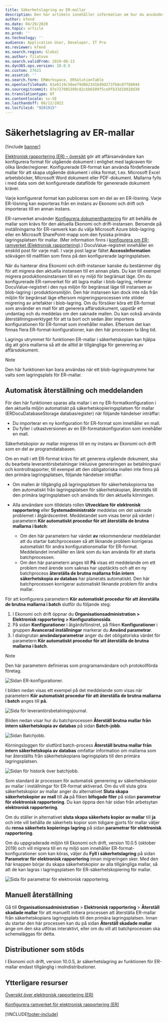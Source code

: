 ```yaml
---
title: Säkerhetslagring av ER-mallar
description: Den här artikeln innehåller information om hur du använder säkerhetslagring för elektroniska rapporter (ER) för återställning av mallar.
author: kfend
ms.date: 04/29/2020
ms.topic: article
ms.prod: ''
ms.technology: ''
audience: Application User, Developer, IT Pro
ms.reviewer: kfend
ms.search.region: Global
ms.author: filatovm
ms.search.validFrom: 2019-08-13
ms.dyn365.ops.version: 10.0.5
ms.custom: 27621
ms.assetid: ''
ms.search.form: ERWorkspace, ERSolutionTable
ms.openlocfilehash: 61e6119c50ee79d8623d1b49d273fb8c07f88944
ms.sourcegitcommit: 87e727005399c82cbb6509f5ce9fb33d18928d30
ms.translationtype: HT
ms.contentlocale: sv-SE
ms.lasthandoff: 08/12/2022
ms.locfileid: "9281915"
---
```

# <a name="backup-storage-of-er-templates"></a>Säkerhetslagring av ER-mallar

[!include [banner](../includes/banner.md)]

[Elektronisk rapportering (ER) – översikt](general-electronic-reporting.md) gör att affärsanvändare kan konfigurera format för utgående dokument i enlighet med lagkraven för olika länder/regioner. Konfigurerade ER-format kan använda fördefinierade mallar för att skapa utgående dokument i olika format, t.ex. Microsoft Excel arbetsböcker, Microsoft Word dokument eller PDF-dokument. Mallarna fylls i med data som det konfigurerade dataflöde för genererade dokument kräver.

Varje konfigurerat format kan publiceras som en del av en ER-lösning. Varje ER-lösning kan exporteras från en instans av Ekonomi och drift och importeras till en annan instans.

ER-ramverket använder [Konfigurera dokumenthantering](../../fin-ops/organization-administration/configure-document-management.md) för att behålla de mallar som krävs för den aktuella Ekonomi och drift-instansen. Beroende på inställningarna för ER-ramverk kan du välja Microsoft Azure blob-lagring eller en Microsoft SharePoint-mapp som den fysiska primära lagringsplatsen för mallar. (Mer information finns i [konfigurera om ER-ramverket (Elektronisk rapportering)](electronic-reporting-er-configure-parameters.md).) DocuValue-registret innehåller en enskild post för varje mall. I varje post lagrar fältet **AccessInformation** sökvägen till mallfilen som finns på den konfigurerade lagringsplatsen.

När du hanterar dina Ekonomi och drift-instanser kanske du bestämmer dig för att migrera den aktuella instansen till en annan plats. Du kan till exempel migrera produktionsinstansen till en ny miljö för begränsat läge. Om du konfigurerade ER-ramverket för att lagra mallar i blob-lagring, refererar DocuValue-registret i den nya miljön för begränsat läge till instansen av blob-lagring i produktionsmiljön. Den här instansen kan dock inte nås från miljön för begränsat läge eftersom migreringsprocessen inte stöder migrering av artefakter i blob-lagring. Om du försöker köra ett ER-format som använder en mall för att generera affärsdokument, uppstår ett undantag och du meddelas om den saknade mallen. Du kan också använda återställningsverktyget för att ta bort och sedan åter importera konfigurationen för ER-format som innehåller mallen. Eftersom det kan finnas flera ER-format-konfigurationer, kan den här processen ta lång tid.

Lagrings utrymmet för funktionen ER-mallar i säkerhetskopian kan hjälpa dig att göra mallarna så att de alltid är tillgängliga för generering av affärsdokument.

> [!NOTE]
> Den här funktionen kan bara användas när ett blob-lagringsutrymme har valts som lagringsplats för ER-mallar.

## <a name="automated-recovery-and-notification"></a>Automatisk återställning och meddelanden

För den här funktionen sparas alla mallar i en ny ER-formatkonfiguration i den aktuella miljön automatiskt på säkerhetskopieringsplatsen för mallar (ERDocuDatabaseStorage databasregister) när följande händelser inträffar:

- Du importerar en ny konfiguration för ER-format som innehåller en mall.
- Du fyller i utkastversionen av en ER-formatskonfiguration som innehåller en mall.

Säkerhetskopior av mallar migreras till en ny instans av Ekonomi och drift som en del av programdatabasen.

Om en mall i ett ER-format krävs för att generera utgående dokument, ska du bearbeta leverantörsbetalningar inklusive genereringen av betalningsavi och kontrollrapporter, till exempel att den obligatoriska mallen inte finns på den primära lagringsplatsen, följande händelser inträffar:

- Om mallen är tillgänglig på lagringsplatsen för säkerhetskopiorna tas den automatiskt från lagringsplatsen för säkerhetskopian, återställs till den primära lagringsplatsen och används för den aktuella körningen.
- Alla användare som tilldelats rollen **Utvecklare för elektronisk rapportering** eller **Systemadministratör** meddelas om det saknade problemet i åtgärdscentret. Meddelandet som visas beror på värdet i parametern **Kör automatiskt procedur för att återställa de brutna mallarna i batch**:

    - Om den här parametern har värdet **av** rekommenderar meddelandet att du startar batchprocessen så att liknande problem korrigeras automatiskt för andra konfigurationsmallar för ER-format. Meddelandet innehåller en länk som du kan använda för att starta batchprocessen.
    - Om den här parametern anges till **På** visas ett meddelande om ett problem med ärende som saknas har upptäckts och att en ny batchprocess **återställa de brutna mallarna från intern säkerhetskopia av databas** har planerats automatiskt. Den här batchprocessen korrigerar automatiskt liknande problem för andra mallar.

För att konfigurera parametern **Kör automatiskt procedur för att återställa de brutna mallarna i batch** slutför du följande steg:

1. I Ekonomi och drift öppnar du **Organisationsadministration \> Elektronisk rapportering \> Konfigurationssida**.
2. På sidan **Konfigurationer** i åtgärdsfönstret, på fliken **Konfigurationer** i gruppen **Avancerad inställningar** markerar du **Använd parametrar**.
3. I dialogrutan **användarparametrar** anger du det obligatoriska värdet för parametern **Kör automatiskt procedur för att återställa de brutna mallarna i batch**.

> [!NOTE]
> Den här parametern definieras som programanvändare och protokollförda företag.

![Sidan ER-konfigurationer.](./media/GER-BackupTemplates-1.png)

I bilden nedan visas ett exempel på det meddelande som visas när parametern **Kör automatiskt procedur för att återställa de brutna mallarna i batch** anges till **på.**

![Sida för leverantörsbetalningsjournal.](./media/GER-BackupTemplates-2.png)

Bilden nedan visar hur du batchprocessen **Återställ brutna mallar från intern säkerhetskopia av databas** på sidan **Batch-jobb**.

![Sidan Batchjobb.](./media/GER-BackupTemplates-3.png)

Körningsloggen för slutförd batch-process **Återställ brutna mallar från intern säkerhetskopia av databas** omfattar information om mallarna som har återställts från säkerhetskopians lagringsplats till den primära lagringsplatsen.

![Sidan för historik över batchjobb.](./media/GER-BackupTemplates-4.png)

Som standard är processen för automatisk generering av säkerhetskopior av mallar i inställningar för ER-format aktiverad. Om du vill sluta göra säkerhetskopior av mallar anger du alternativet **Sluta skapa säkerhetskopior av mall** till **Ja** på fliken **bifogade filer** på sidan **parametrar för elektronisk rapportering**. Du kan öppna den här sidan från arbetsytan **elektronisk rapportering**.

Om du ställer in alternativet **sluta skapa säkerhets kopior av mallar** till **ja** och inte vill behålla de säkerhets kopior som tidigare gjorts för mallar väljer du **rensa säkerhets kopierings lagring** på sidan **parametrar för elektronisk rapportering**.

Om du uppgraderade miljön till Ekonomi och drift, version 10.0.5 (oktober 2019) och vill migrera till en ny miljö som innehåller ER-format-konfigurationer som kan köras, väljer du **Fyll i säkerhetslagring** på sidan **Parametrar för elektronisk rapportering** innan migreringen sker. Med den här knappen börjar du skapa säkerhetskopior av alla tillgängliga mallar, så att de kan lagras i lagringsplatsen för ER-säkerhetskopiering för mallar.

![Sida för parametrar för elektronisk rapportering.](./media/GER-BackupTemplates-5.png)

## <a name="manual-recovery"></a>Manuell återställning

Gå till **Organisationsadministration** \> **Elektronisk rapportering** \> **Återställ skadade mallar** för att manuellt initiera processen att återställa ER-mallar från säkerhetskopians lagringsplats till den primära lagringsplatsen. Innan du startar den här processen kan du på sidan **Återställ skadade mallar** ange om den ska utföras interaktivt, eller om du vill att batchprocessen ska schemaläggas för detta.

## <a name="supported-deployments"></a>Distributioner som stöds

I Ekonomi och drift, version 10.0.5, är säkerhetslagring av funktionen för ER-mallar endast tillgänglig i molndistributioner.

## <a name="additional-resources"></a>Ytterligare resurser

[Översikt över elektronisk rapportering (ER)](general-electronic-reporting.md)

[Konfigurera ramverket för elektronisk rapportering (ER)](electronic-reporting-er-configure-parameters.md)


[!INCLUDE[footer-include](../../../includes/footer-banner.md)]
